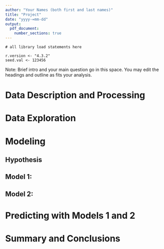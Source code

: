 ```yaml
---
author: "Your Names (both first and last names)"
title: "Project"
date: "yyyy-=mm-dd"
output:
  pdf_document:
    number_sections: true
---
```

```{r echo=FALSE, include=FALSE, message=FALSE}
# all library load statements here

r.version <- "4.3.2"
seed.val <- 123456
```

Note: Brief intro and your main question go in this space. You may edit the headings and outline as fits your analysis. 

# Data Description and Processing


# Data Exploration


# Modeling 


## Hypothesis


## Model 1:


## Model 2: 


# Predicting with Models 1 and 2


# Summary and Conclusions